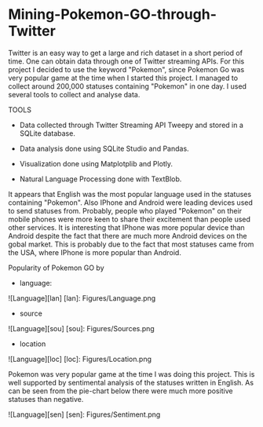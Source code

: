 # Mining-Pokemon-GO-through-Twitter

Twitter is an easy way to get a large and rich dataset in a short period of time. One can obtain data through one of Twitter streaming APIs. For this project I decided to use the keyword "Pokemon", since Pokemon Go was very popular game at the time when I started this project. I managed to collect around 200,000 statuses containing "Pokemon" in one day. I used several tools to collect and analyse data.

TOOLS

 * Data collected through Twitter Streaming API Tweepy and stored in a SQLite database.

 * Data analysis done using SQLite Studio and Pandas.

 * Visualization done using Matplotplib and Plotly.

 * Natural Language Processing done with TextBlob.

It appears that English was the most popular language used in the statuses containing "Pokemon". Also IPhone and Android were leading devices used to send statuses from. Probably, people who played "Pokemon" on their mobile phones were more keen to share their excitement than people used other services. It is interesting that IPhone was more popular device than Android despite the fact that there are much more Android devices on the gobal market. This is probably due to the fact that most statuses came from the USA, where IPhone is more popular than Android.

Popularity of Pokemon GO by

 * language:

![Language][lan]
[lan]: Figures/Language.png


 * source

![Language][sou]
[sou]: Figures/Sources.png

 * location

![Language][loc]
[loc]: Figures/Location.png


Pokemon was very popular game at the time I was doing this project. This is well supported by sentimental analysis of the statuses written in English. As can be seen from the pie-chart below there were much more positive statuses than negative.

![Language][sen]
[sen]: Figures/Sentiment.png
